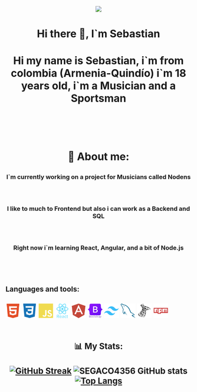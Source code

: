 
<div id="header" align="center" >
<img src="https://media.giphy.com/media/26tn33aiTi1jkl6H6/giphy.gif"  width="400"/>
   <h1> Hi there 👋, I`m Sebastian<h1/>
     <p>Hi my name is Sebastian, i`m from colombia (Armenia-Quindío) i`m 18 years old, i`m a Musician and a Sportsman <p/>
     <br>
    <br>
     <p>💫 About me:<p/>
    <h3>I`m currently working on a project for Musicians called Nodens<h3/>
      <br>
     <h3>I like to much to Frontend but also i can work as a Backend and SQL <h3/>
       <br>
      <h3>Right now i`m learning React, Angular, and a bit of Node.js<h3/>
<div/>
        <br>
        <br>
<div align="left">
 <h3> Languages and tools:<h3/>
 <div> 
  <img src="https://github.com/devicons/devicon/blob/master/icons/html5/html5-plain.svg"  title="HTML5" alt="HTML" width="40" heigth="40"/>
   <img src="https://github.com/devicons/devicon/blob/master/icons/css3/css3-plain.svg"  title="CSS3" alt="CSS" width="40" heigth="40"/>
   <img src="https://github.com/devicons/devicon/blob/master/icons/javascript/javascript-plain.svg"  title="JAVASCRIPT" alt="JS" width="40" heigth="40"/>
   <img src="https://github.com/devicons/devicon/blob/master/icons/react/react-original-wordmark.svg"  title="REACT" alt="REACT" width="40" heigth="40"/>
   <img src="https://github.com/devicons/devicon/blob/master/icons/angularjs/angularjs-plain.svg"  title="ANGULARJS" alt="ANGULAR" width="40" heigth="40"/>
   <img src="https://github.com/devicons/devicon/blob/master/icons/bootstrap/bootstrap-original-wordmark.svg"  title="BOOTSTRAP" alt="BOOTSTRAP" width="40" heigth="40"/>
   <img src="https://github.com/devicons/devicon/blob/master/icons/tailwindcss/tailwindcss-plain.svg"  title="TAILWIND" alt="TAILWIND" width="40" heigth="40"/>
      <img src="https://github.com/devicons/devicon/blob/master/icons/mysql/mysql-plain.svg"  title="MYSQL" alt="MYSQL" width="40" heigth="40"/>
      <img src="https://github.com/devicons/devicon/blob/master/icons/microsoftsqlserver/microsoftsqlserver-plain.svg"  title="SQLSERVER" alt="SQLSERVER" width="40" heigth="40"/>
      <img src="https://github.com/devicons/devicon/blob/master/icons/npm/npm-original-wordmark.svg"  title="NPM" alt="NPM" width="40" heigth="40"/>
  <div/>
<div/>
  <br>
 
 <div align="center">
 <h3>📊 My Stats:<h3/>
   
   [![GitHub Streak](http://github-readme-streak-stats.herokuapp.com?user=SEGACO4356&theme=dark&hide_border=true)](https://git.io/streak-stats)
   ![SEGACO4356 GitHub stats](https://github-readme-stats.vercel.app/api?username=SEGACO4356&show_icons=true&theme=radical)
   [![Top Langs](https://github-readme-stats.vercel.app/api/top-langs/?username=SEGACO4356&hide_progress=true)](https://github.com/anuraghazra/github-readme-stats)
   
  <div/>
   
  
<!--
**SEGACO4356/SEGACO4356** is a ✨ _special_ ✨ repository because its `README.md` (this file) appears on your GitHub profile.

Here are some ideas to get you started:

- 🔭 I’m currently working on ...
- 🌱 I’m currently learning ...
- 👯 I’m looking to collaborate on ...
- 🤔 I’m looking for help with ...
- 💬 Ask me about ...
- 📫 How to reach me: ...
- 😄 Pronouns: ...
- ⚡ Fun fact: ...
-->
